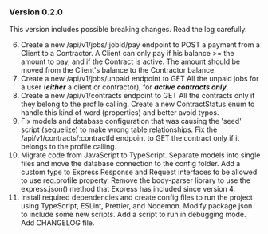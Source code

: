 ### Version 0.2.0

This version includes possible breaking changes. Read the log carefully.

6. Create a new /api/v1/jobs/:jobId/pay endpoint to POST a payment from a Client to a Contractor. A Client can only pay if his balance >= the amount to pay, and if the Contract is active. The amount should be moved from the Client's balance to the Contractor balance.
5. Create a new /api/v1/jobs/unpaid endpoint to GET All the unpaid jobs for a user (**_either_** a client or contractor), for **_active contracts only_**.
4. Create a new /api/v1/contracts endpoint to GET All the contracts only if they belong to the profile calling. Create a new ContractStatus enum to handle this kind of word (properties) and better avoid typos.
3. Fix models and database configuration that was causing the 'seed' script (sequelize) to make wrong table relationships. Fix the /api/v1/contracts/:contractId endpoint to GET the contract only if it belongs to the profile calling.
2. Migrate code from JavaScript to TypeScript. Separate models into single files and move the database connection to the config folder. Add a custom type to Express Response and Request interfaces to be allowed to use req.profile property. Remove the body-parser library to use the express.json() method that Express has included since version 4.
1. Install required dependencies and create config files to run the project using TypeScript, ESLint, Prettier, and Nodemon. Modify package.json to include some new scripts. Add a script to run in debugging mode. Add CHANGELOG file.
